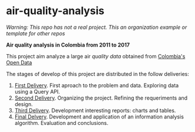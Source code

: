 # air-quality-analysis

*Warning: This repo has not a real project. This an organization example or template for other repos*

**Air quality analysis in Colombia from 2011 to 2017**

This project aim analyze a large air *quality data* obtained from [Colombia's Open Data](datos.gov.co)

The stages of develop of this project are distributed in the follow deliveries:

1. [First Delivery](https://github.com/seyerman/air-quality-analysis/tree/master/docs/delivery-1). First aproach to the problem and data. Exploring data using a Query API.
2. [Second Delivery](https://github.com/seyerman/air-quality-analysis/tree/master/docs/delivery-2). Organizing the project. Refining the requeriments and design.
3. [Third Delivery](https://github.com/seyerman/air-quality-analysis/tree/master/docs/delivery-3). Development interesting reports: charts and tables.
4. [Final Delvery](https://github.com/seyerman/air-quality-analysis/tree/master/docs/final-delivery). Development and application of an information analysis algorithm. Evaluation and conclusions.
